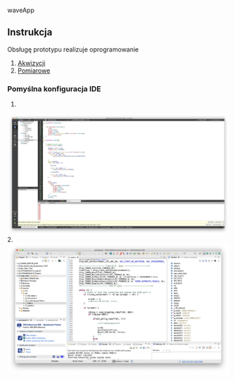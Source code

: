  waveApp

## Instrukcja

Obsługę prototypu realizuje oprogramowanie
1. [Akwizycji](DataTransfer_EMG_2_2.zip)
2. [Pomiarowe](M3LPC1347USB_EMG.zip)
    

### Pomyślna konfiguracja IDE 
1. 
![Qt Creator C++](docs/qt.png) 
2. ![MCUX](docs/expresso.png)
